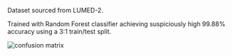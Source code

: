 Dataset sourced from LUMED-2.

Trained with Random Forest classifier achieving suspiciously high 99.88% accuracy using a 3:1 train/test split.

![confusion matrix](cf.png)
